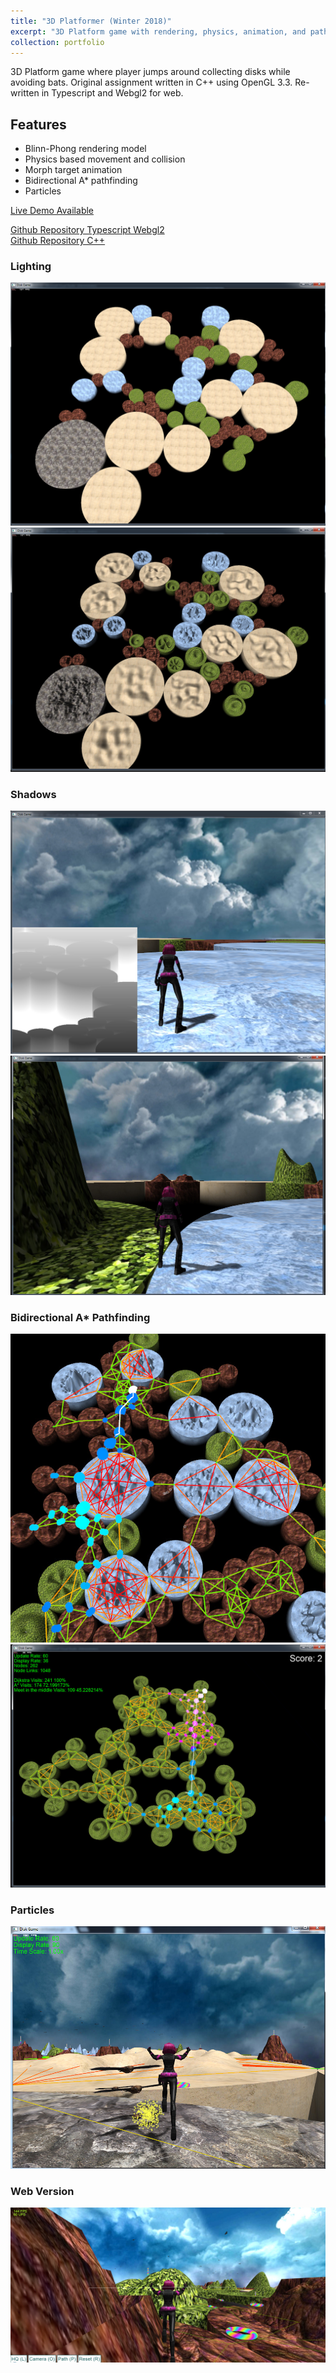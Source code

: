 ```yaml
---
title: "3D Platformer (Winter 2018)"
excerpt: "3D Platform game with rendering, physics, animation, and pathfinding<br/><a href='https://iwanttoeatyo.github.io/CS409-A6-Typescript-WebGL2/index.html'>Live Demo Available</a><br/><img src='/images/cs409/a-3.jpg'  style='max-height:400px;'>"
collection: portfolio
---
```


3D Platform game where player jumps around collecting disks while avoiding bats. Original assignment written in C++ using OpenGL 3.3. 
Re-written in Typescript and Webgl2 for web.

## Features
* Blinn-Phong rendering model
* Physics based movement and collision
* Morph target animation
* Bidirectional A* pathfinding
* Particles

[Live Demo Available](https://iwanttoeatyo.github.io/CS409-A6-Typescript-WebGL2/index.html)

[Github Repository Typescript Webgl2](https://github.com/iwanttoeatyo/CS409-A6-Typescript-WebGL2)  
[Github Repository C++](https://github.com/iwanttoeatyo/CS409-201810-A6)  

### Lighting
![](/images/cs409/a-2.jpg)
![](/images/cs409/a-1.jpg)

### Shadows
![](/images/cs409/a-6.jpg)
![](/images/cs409/a-7.jpg)

### Bidirectional A* Pathfinding
![](/images/cs409/a-4.jpg)
![](/images/cs409/a-5.jpg)

### Particles
![](/images/cs409/a-3.jpg)

### Web Version
![](/images/cs409/a-0.jpg)

